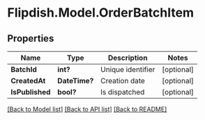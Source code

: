 # Flipdish.Model.OrderBatchItem
## Properties

Name | Type | Description | Notes
------------ | ------------- | ------------- | -------------
**BatchId** | **int?** | Unique identifier | [optional] 
**CreatedAt** | **DateTime?** | Creation date | [optional] 
**IsPublished** | **bool?** | Is dispatched | [optional] 

[[Back to Model list]](../README.md#documentation-for-models) [[Back to API list]](../README.md#documentation-for-api-endpoints) [[Back to README]](../README.md)

